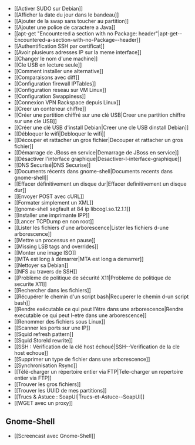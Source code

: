 * [[Activer SUDO sur Debian]]
* [[Afficher la date du jour dans le bandeau]]
* [[Ajouter de la swap sans toucher au partition]]
* [[Ajouter une police de caractere a Java]]
* [[apt-get "Encountered a section with no Package: header"|apt-get--Encountered-a-section-with-no-Package--header]]
* [[Authentification SSH par certificat]]
* [[Avoir plusieurs adresses IP sur la meme interface]]
* [[Changer le nom d'une machine]]
* [[Cle USB en lecture seule]]
* [[Comment installer une alternative]]
* [[Comparaisons avec diff]]
* [[Configuration firewall IPTables]]
* [[Configuration reseau sur VM Linux]]
* [[Configuration Swappiness]]
* [[Connexion VPN Rackspace depuis Linux]]
* [[Creer un conteneur chiffre]]
* [[Créer une partition chiffré sur une clé USB|Creer une partition chiffre sur une cle USB]]
* [[Créer une clé USB d'install Debian|Creer une cle USB dinstall Debian]]
* [[Débloquer le wifi|Debloquer le wifi]]
* [[Découper et rattacher un gros fichier|Decouper et rattacher un gros fichier]]
* [[Démarrage de JBoss en service|Demarrage de JBoss en service]]
* [[Désactiver l'interface graphique|Desactiver-l-interface-graphique]]
* [[DNS Securisé|DNS Securise]]
* [[Documents récents dans gnome-shell|Documents recents dans gnome-shell]]
* [[Effacer définitivement un disque dur|Effacer definitivement un disque dur]]
* [[Envoyer POST avec cURL]]
* [[Formater simplement un XML]]
* [[gnome-shell segfault at 84 ip libcogl.so.12.1.1]]
* [[Installer une imprimante IPP]]
* [[Lancer TCPDump en non root]]
* [[Lister les fichiers d'une arborescence|Lister les fichiers d-une arborescence]]
* [[Mettre un processus en pause]]
* [[Missing LSB tags and overrides]]
* [[Monter une image ISO]]
* [[MTA est long à démarrer|MTA est long a demarrer]]
* [[Nettoyer sa Debian]]
* [[NFS au travers de SSH]]
* [[Problème de politique de sécurité X11|Probleme de politique de securite X11]]
* [[Rechercher dans les fichiers]]
* [[Récupérer le chemin d'un script bash|Recuperer le chemin d-un script bash]]
* [[Rendre exécutable ce qui peut l'être dans une arborescence|Rendre executable ce qui peut l-etre dans une arborescence]]
* [[Renommer des fichiers sous Linux]]
* [[Scanner les ports sur une IP]]
* [[Squid refresh pattern]]
* [[Squid StoreId rewrite]]
* [[SSH : Vérification de la clé host échoué|SSH--Verification de la cle host echoue]]
* [[Supprimer un type de fichier dans une arborescence]]
* [[Synchronisation Rsync]]
* [[Télé-charger un répertoire entier via FTP|Tele-charger un repertoire entier via FTP]]
* [[Trouver les gros fichiers]]
* [[Trouver les UUID de mes partitions]]
* [[Trucs & Astuce : SoapUI|Trucs-et-Astuce--SoapUI]]
* [[WGET avec un proxy]]

## Gnome-Shell
* [[Screencast avec Gnome-Shell]]

<!-- --- tags: linux -->